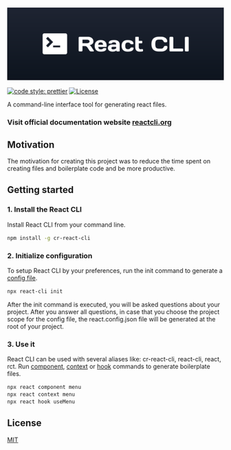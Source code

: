 ![React Cli Header](./assets/logo.svg)

[![code style: prettier](https://img.shields.io/badge/code_style-prettier-ff69b4.svg)](https://github.com/prettier/prettier) [![License](https://img.shields.io/npm/l/express.svg)](https://github.com/sasa-djuric/react-cli/blob/master/LICENSE)

A command-line interface tool for generating react files.

### Visit official documentation website [reactcli.org](https://reactcli.org)

## Motivation

The motivation for creating this project was to reduce the time spent on creating files and boilerplate code and be more productive.

## Getting started

### 1. Install the React CLI

Install React CLI from your command line.

```bash
npm install -g cr-react-cli
```

### 2. Initialize configuration

To setup React CLI by your preferences, run the init command to generate a [config file](https://reactcli.org/docs/config/overview).

```bash
npx react-cli init
```

After the init command is executed, you will be asked questions about your project. After you answer all questions, in case that you choose the project scope for the config file, the react.config.json file will be generated at the root of your project.

### 3. Use it

React CLI can be used with several aliases like: cr-react-cli, react-cli, react, rct.
Run [component](https://reactcli.org/docs/commands/component), [context](https://reactcli.org/docs/commands/context) or [hook](https://reactcli.org/docs/commands/hook) commands to generate boilerplate files.

```bash
npx react component menu
npx react context menu
npx react hook useMenu
```

## License

[MIT](https://github.com/sasa-djuric/react-cli/blob/master/LICENSE)
